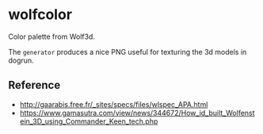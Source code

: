 # wolfcolor

Color palette from Wolf3d.

The `generator` produces a nice PNG useful for texturing the 3d models in
dogrun.

## Reference

* http://gaarabis.free.fr/_sites/specs/files/wlspec_APA.html
* https://www.gamasutra.com/view/news/344672/How_id_built_Wolfenstein_3D_using_Commander_Keen_tech.php
